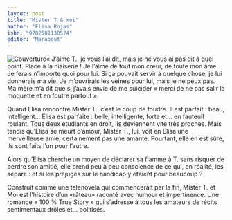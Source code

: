 ```yaml
---
layout: post
title: "Mister T & moi"
author: "Elisa Rojas"
isbn: "9782501138574"
editor: "Marabout"
---
```

![Couverture](/img/9782501138574.jpg)« J’aime T., je vous l’ai dit, mais je ne vous ai pas dit à quel point. Place à la niaiserie ! Je l’aime de tout mon cœur, de toute mon âme. Je ferais n’importe quoi pour lui. Si ça pouvait servir à quelque chose, je lui donnerais ma vie. Je m’ouvrirais les veines pour lui, mais je ne peux pas. Ma mère m’a dit que si j’avais envie de me suicider « merci de ne pas salir la moquette et en foutre partout ».

Quand Elisa rencontre Mister T., c’est le coup de foudre. Il est parfait : beau, intelligent... Elisa est parfaite : belle, intelligente, forte et… en fauteuil roulant. Tous deux étudiants en droit, ils deviennent vite très proches. Mais tandis qu’Elisa se meurt d’amour, Mister T., lui, voit en Elisa une merveilleuse amie, certainement pas une amante. Pourtant, elle en est sûre, ils sont faits l’un pour l’autre.

Alors qu’Elisa cherche un moyen de déclarer sa flamme à T. sans risquer de perdre son amitié, elle prend peu à peu conscience de ce qui, en réalité, les sépare : et si les préjugés sur le handicap y étaient pour beaucoup ?

Construit comme une telenovela qui commencerait par la fin, Mister T. et Moi est l’histoire d’un «râteau» raconté avec humour et impertinence. Une romance « 100 % True Story » qui s’adresse à tous les amateurs de récits sentimentaux drôles et… politisés.